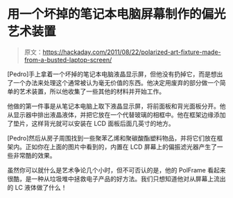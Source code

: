 # 用一个坏掉的笔记本电脑屏幕制作的偏光艺术装置

> 原文：<https://hackaday.com/2011/08/22/polarized-art-fixture-made-from-a-busted-laptop-screen/>

[Pedro]手上拿着一个坏掉的笔记本电脑液晶显示屏，但他没有扔掉它，而是想出了一个办法来处理这个通常被认为毫无价值的东西。他决定用废弃的部分做一个简单的艺术装置，所以他收集了一些其他的材料并开始工作。

他做的第一件事是从笔记本电脑上取下液晶显示屏，将前面板和背光面板分开。他从显示器中排出液晶液体，并把它放在一个代替玻璃的相框中。他在框架边缘添加了垫片，这样背光就可以安装在 LCD 面板后面几英寸的地方。

[Pedro]然后从房子周围找到一些聚苯乙烯和聚碳酸酯塑料物品，并将它们放在框架内。正如你在上面的图片中看到的，内置在 LCD 屏幕上的偏振滤光器产生了一些非常酷的效果。

虽然你可以就什么是艺术争论几个小时，但不可否认的是，他的 PolFrame 看起来很酷，是一种从垃圾堆中拯救电子产品的好方法。我们只想知道他对从屏幕上流出的 LC 液体做了什么！